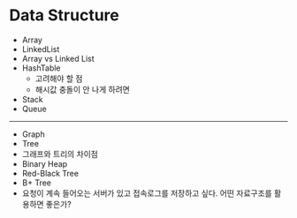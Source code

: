 # Data Structure

- Array
- LinkedList
- Array vs Linked List
- HashTable
    - 고려해야 할 점
    - 해시값 충돌이 안 나게 하려면
- Stack
- Queue

---

- Graph
- Tree
- 그래프와 트리의 차이점
- Binary Heap
- Red-Black Tree
- B+ Tree
- 요청이 계속 들어오는 서버가 있고 접속로그를 저장하고 싶다. 어떤 자료구조를 활용하면 좋은가?